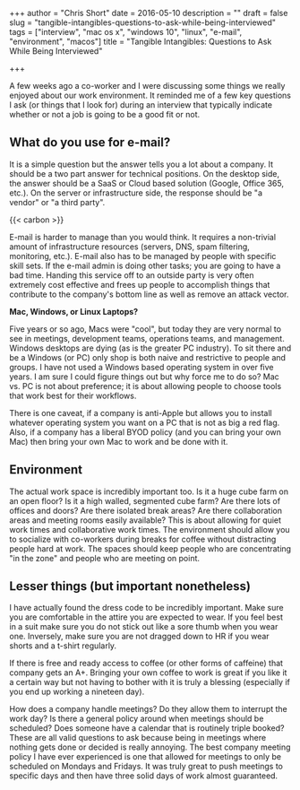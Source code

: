 +++
author = "Chris Short"
date = 2016-05-10
description = ""
draft = false
slug = "tangible-intangibles-questions-to-ask-while-being-interviewed"
tags = ["interview", "mac os x", "windows 10", "linux", "e-mail", "environment", "macos"]
title = "Tangible Intangibles: Questions to Ask While Being Interviewed"

+++

A few weeks ago a co-worker and I were discussing some things we really enjoyed about our work environment. It reminded me of a few key questions I ask (or things that I look for) during an interview that typically indicate whether or not a job is going to be a good fit or not.


## What do you use for e-mail?

It is a simple question but the answer tells you a lot about a company. It should be a two part answer for technical positions. On the desktop side, the answer should be a SaaS or Cloud based solution (Google, Office 365, etc.). On the server or infrastructure side, the response should be "a vendor" or "a third party".

{{< carbon >}}

E-mail is harder to manage than you would think. It requires a non-trivial amount of infrastructure resources (servers, DNS, spam filtering, monitoring, etc.). E-mail also has to be managed by people with specific skill sets. If the e-mail admin is doing other tasks; you are going to have a bad time. Handing this service off to an outside party is very often extremely cost effective and frees up people to accomplish things that contribute to the company's bottom line as well as remove an attack vector.

**Mac, Windows, or Linux Laptops?**

Five years or so ago, Macs were "cool", but today they are very normal to see in meetings, development teams, operations teams, and management. Windows desktops are dying (as is the greater PC industry). To sit there and be a Windows (or PC) only shop is both naive and restrictive to people and groups. I have not used a Windows based operating system in over five years. I am sure I could figure things out but why force me to do so? Mac vs. PC is not about preference; it is about allowing people to choose tools that work best for their workflows.

There is one caveat, if a company is anti-Apple but allows you to install whatever operating system you want on a PC that is not as big a red flag. Also, if a company has a liberal BYOD policy (and you can bring your own Mac) then bring your own Mac to work and be done with it.

## Environment

The actual work space is incredibly important too. Is it a huge cube farm on an open floor? Is it a high walled, segmented cube farm? Are there lots of offices and doors? Are there isolated break areas? Are there collaboration areas and meeting rooms easily available? This is about allowing for quiet work times and collaborative work times. The environment should allow you to socialize with co-workers during breaks for coffee without distracting people hard at work. The spaces should keep people who are concentrating "in the zone" and people who are meeting on point.

## Lesser things (but important nonetheless)

I have actually found the dress code to be incredibly important. Make sure you are comfortable in the attire you are expected to wear. If you feel best in a suit make sure you do not stick out like a sore thumb when you wear one. Inversely, make sure you are not dragged down to HR if you wear shorts and a t-shirt regularly.

If there is free and ready access to coffee (or other forms of caffeine) that company gets an A+. Bringing your own coffee to work is great if you like it a certain way but not having to bother with it is truly a blessing (especially if you end up working a nineteen day).

How does a company handle meetings? Do they allow them to interrupt the work day? Is there a general policy around when meetings should be scheduled? Does someone have a calendar that is routinely triple booked? These are all valid questions to ask because being in meetings where nothing gets done or decided is really annoying. The best company meeting policy I have ever experienced is one that allowed for meetings to only be scheduled on Mondays and Fridays. It was truly great to push meetings to specific days and then have three solid days of work almost guaranteed.
